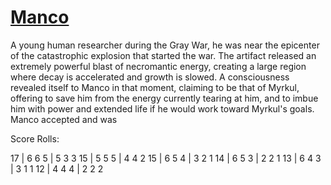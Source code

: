 # [Manco](https://www.dndbeyond.com/profile/UngodlySalmon/characters/40530127)

A young human researcher during the Gray War, he was near the epicenter of the catastrophic explosion that started the war.  The artifact released an extremely powerful blast of necromantic energy, creating a large region where decay is accelerated and growth is slowed.  A consciousness revealed itself to Manco in that moment, claiming to be that of Myrkul, offering to save him from the energy currently tearing at him, and to imbue him with power and extended life if he would work toward Myrkul's goals.  Manco accepted and was

Score Rolls:

17 | 6 6 5 | 5 3 3
15 | 5 5 5 | 4 4 2
15 | 6 5 4 | 3 2 1
14 | 6 5 3 | 2 2 1
13 | 6 4 3 | 3 1 1
12 | 4 4 4 | 2 2 2
